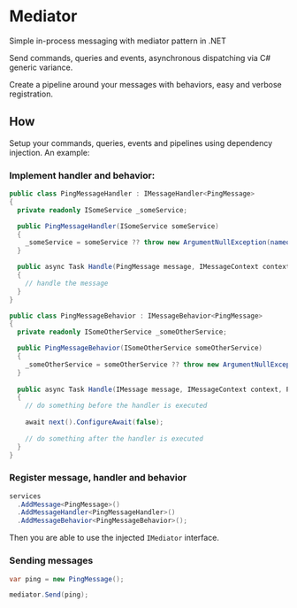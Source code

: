 Mediator
=======

Simple in-process messaging with mediator pattern in .NET

Send commands, queries and events, asynchronous dispatching via C# generic variance.

Create a pipeline around your messages with behaviors, easy and verbose registration.

## How

Setup your commands, queries, events and pipelines using dependency injection. An example:

### Implement handler and behavior:

```c#
public class PingMessageHandler : IMessageHandler<PingMessage>
{
  private readonly ISomeService _someService;

  public PingMessageHandler(ISomeService someService)
  {
    _someService = someService ?? throw new ArgumentNullException(nameof(someService));
  }

  public async Task Handle(PingMessage message, IMessageContext context)
  {
    // handle the message
  }
}

public class PingMessageBehavior : IMessageBehavior<PingMessage>
{
  private readonly ISomeOtherService _someOtherService;

  public PingMessageBehavior(ISomeOtherService someOtherService)
  {
    _someOtherService = someOtherService ?? throw new ArgumentNullException(nameof(someOtherService));
  }
  
  public async Task Handle(IMessage message, IMessageContext context, PipelineDelegate next)
  {
    // do something before the handler is executed
	
    await next().ConfigureAwait(false);
	
    // do something after the handler is executed
  }
}
```

### Register message, handler and behavior

```c#
services
  .AddMessage<PingMessage>()
  .AddMessageHandler<PingMessageHandler>()
  .AddMessageBehavior<PingMessageBehavior>();
```

Then you are able to use the injected `IMediator` interface.

### Sending messages

```c#
var ping = new PingMessage();

mediator.Send(ping);
```
